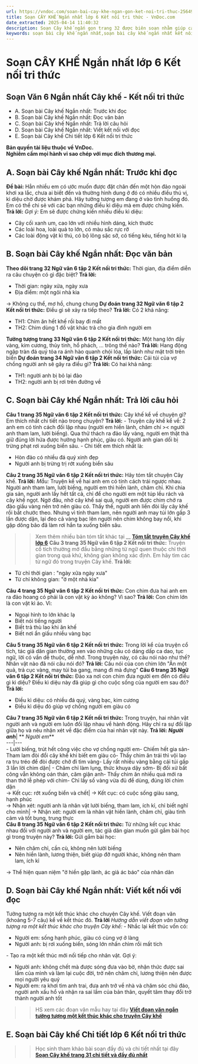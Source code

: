 ```yaml
---
url: https://vndoc.com/soan-bai-cay-khe-ngan-gon-ket-noi-tri-thuc-256497
title: Soạn CÂY KHẾ Ngắn nhất lớp 6 Kết nối tri thức - VnDoc.com
date_extracted: 2025-04-14 11:40:32
description: Soạn Cây khế ngắn gọn trang 32 được biên soạn nhằm giúp các em HS đạt kết quả tốt trong quá trình làm bài tập và học tập môn Ngữ văn lớp 6.
keywords: soạn bài cây khế ngắn nhất,soạn bài cây khế ngắn nhất kết nối tri thức,soạn bài cây khế lớp 6 ngắn nhất,soạn bài cây khế ngắn gọn,soạn bài cây khế siêu ngắn,soạn bài cây khế ngắn,Soạn văn 6 Cây khế,Cây khế,Cây khế trang 31,Soạn bài Cây khế,ngữ văn 6,ngữ văn 6 tập 2,soạn văn 6,soạn văn 6 tập 2,soạn văn lớp 6,soan van 6,ngữ văn lớp 6,văn lớp 6,văn 6,ngu van 6,soạn ngữ văn lớp 6,giải ngữ văn 6,cách soạn văn lớp 6,soạn ngữ văn 6,giải văn 6,giải ngữ văn lớp 6,sách ngữ văn lớp 6 tập 2
---
```


# Soạn CÂY KHẾ Ngắn nhất lớp 6 Kết nối tri thức
## **Soạn Văn 6 Ngắn nhất Cây khế - Kết nối tri thức**
  * A. Soạn bài Cây khế Ngắn nhất: Trước khi đọc
  * B. Soạn bài Cây khế Ngắn nhất: Đọc văn bản
  * C. Soạn bài Cây khế Ngắn nhất: Trả lời câu hỏi
  * D. Soạn bài Cây khế Ngắn nhất: Viết kết nối với đọc
  * E. Soạn bài Cây khế Chi tiết lớp 6 Kết nối tri thức

**Bản quyền tài liệu thuộc về VnDoc.  
Nghiêm cấm mọi hành vi sao chép với mục đích thương mại.**
## **A. Soạn bài Cây khế Ngắn nhất: Trước khi đọc**
**Đề bài:** Hẳn nhiều em có ước muốn được đặt chân đến một hòn đảo ngoài khơi xa lắc, chưa ai biết đến và thường hình dung ở đó có nhiều điều thú vị, kì diệu chờ được khám phá. Hãy tưởng tượng em đang ở vào tình huống đó. Em có thể chi sẻ với các bạn những điều kì diệu mà em được chứng kiến.
**Trả lời:**
_Gợi ý:_
Em sẽ được chứng kiến nhiều điều kì diệu:
  * Cây cối xanh um, cao lớn với nhiều hình dáng, kích thước
  * Các loài hoa, loài quả to lớn, có màu sắc rực rỡ
  * Các loài động vật kì thú, có bộ lông sặc sỡ, có tiếng kêu, tiếng hót kì lạ

## **B. Soạn bài Cây khế Ngắn nhất: Đọc văn bản**
**Theo dõi trang 32 Ngữ văn 6 tập 2 Kết nối tri thức:** Thời gian, địa điểm diễn ra câu chuyện có gì đặc biệt?
**Trả lời:**
  * Thời gian: ngày xửa, ngày xưa
  * Địa điểm: một ngôi nhà kia

→ Không cụ thể, mơ hồ, chung chung
**Dự đoán trang 32 Ngữ văn 6 tập 2 Kết nối tri thức:** Điều gì sẽ xảy ra tiếp theo?
**Trả lời:**
Có 2 khả năng:
  * TH1: Chim ăn hết khế rồi bay đi mất
  * TH2: Chim dùng 1 đồ vật khác trả cho gia đình người em

**Tưởng tượng trang 33 Ngữ văn 6 tập 2 Kết nối tri thức:** Một hang lớn đầy vàng, kim cương, thủy tinh, hổ phách, … trông thế nào?
**Trả lời:**
Hang động ngập tràn đá quý tỏa ra ánh hào quanh chói lóa, lấp lánh như mặt trời trên biển
**Dự đoán trang 34 Ngữ văn 6 tập 2 Kết nối tri thức:** Cái túi của vợ chồng người anh sẽ gây ra điều gì?
**Trả lời:**
Có hai khả năng:
  * TH1: người anh bị bỏ lại đảo
  * TH2: người anh bị rơi trên đường về

## **C. Soạn bài Cây khế Ngắn nhất: Trả lời câu hỏi**
**Câu 1 trang 35 Ngữ văn 6 tập 2 Kết nối tri thức:** Cây khế kể về chuyện gì? Em thích nhất chi tiết nào trong chuyện?
**Trả lời:**
\- Truyện cây khế kể về: 2 anh em có tính cách đối lập nhau \(người em hiền lành, chăm chí >< người anh tham lam, lười biếng\). Qua thử thách ra đảo lấy vàng, người em thật thà giữ đúng lời hứa được hưởng hạnh phúc, giàu có. Người anh gian dối bị trừng phạt rơi xuống biển sâu.
\- Chi tiết em thích nhất là:
  * Hòn đảo có nhiều đá quý xinh đẹp
  * Người anh bị trừng trị rớt xuống biển sâu

**Câu 2 trang 35 Ngữ văn 6 tập 2 Kết nối tri thức:** Hãy tóm tắt chuyện Cây khế.
**Trả lời:**
_Mẫu:_
Truyện kể về hai anh em có tính cách trái ngược nhau. Người anh tham lam, lười biếng, người em thì hiền lành, chăm chỉ. Khi chia gia sản, người anh lấy hết tất cả, chỉ để cho người em một túp lều rách và cây khế ngọt. Ngờ đâu, nhờ cây khế sai quả, người em được chim chở ra đảo giấu vàng nên trở nên giàu có. Thấy thế, người anh liền đòi lấy cây khế rồi bắt chước theo. Nhưng vì tính tham lam, nên người anh may túi lớn gấp 3 lần được dặn, lại đeo cả vàng bạc lên người nên chim không bay nổi, khi gặp dông bão đã làm rơi hắn ta xuống biển sâu.
>> Xem thêm nhiều bản tóm tắt khác tại __ **[Tóm tắt truyện Cây khế lớp 6](<https://vndoc.com/tom-tat-truyen-cay-khe-256496>)**
**Câu 3 trang 35 Ngữ văn 6 tập 2 Kết nối tri thức:** Truyện cổ tích thường mở đầu bằng những từ ngữ quen thuộc chỉ thời gian trong quá khứ, không gian không xác định. Em hãy tìm các từ ngữ đó trong truyện Cây khế.
**Trả lời:**
  * Từ chỉ thời gian : "ngày xửa ngày xưa"
  * Từ chỉ không gian: "ở một nhà kia"

**Câu 4 trang 35 Ngữ văn 6 tập 2 Kết nối tri thức:** Con chim đưa hai anh em ra đảo hoang có phải là con vật kỳ ảo không? Vì sao?
**Trả lời:**
Con chim lớn là con vật kì ảo. Vì:
  * Ngoại hình to lớn khác lạ
  * Biết nói tiếng người
  * Biết trả thù lao khi ăn khế
  * Biết nơi ẩn giấu nhiều vàng bạc

**Câu 5 trang 35 Ngữ văn 6 tập 2 Kết nối tri thức:** Trong lời kể của truyện cổ tích, tác giả dân gian thường xen vào những câu có dáng dấp ca dao, tục ngữ, lời có vần dễ thuộc, dễ nhớ. Trong truyện này, có câu nói nào như thế? Nhân vật nào đã nói câu nói đó?
**Trả lời:**
Câu nói của con chim lớn "Ăn một quả, trả cục vàng, may túi ba gang, mang đi mà đựng"
**Câu 6 trang 35 Ngữ văn 6 tập 2 Kết nối tri thức:** Đảo xa nơi con chim đưa người em đến có điều gì kì diệu? Điều kì diệu này đã giúp gì cho cuộc sống của người em sau đó?
**Trả lời:**
  * Điều kì diệu: có nhiều đá quý, vàng bạc, kim cương
  * Điều kì diệu đó giúp vợ chồng người em giàu có

**Câu 7 trang 35 Ngữ văn 6 tập 2 Kết nối tri thức:** Trong truyện, hai nhân vật người anh và người em luôn đối lập nhau về hành động. Hãy chỉ ra sự đối lập giữa họ và nêu nhận xét về đặc điểm của hai nhân vật này.
**Trả lời:**
**_Người anh_**| ** _Người em_**  
---|---  
\- Lười biếng, trút hết công việc cho vợ chồng người em\- Chiếm hết gia sản\- Tham lam đòi đổi cây khế khi biết em giàu có\- Thấy chim ăn trái thì vội lao ra tru tréo để đòi được chở đi tìm vàng\- Lấy rất nhiều vàng bằng cái túi gấp 3 lần lời chim dặn| \- Chăm chỉ làm lụng, thức khuya dậy sớm\- Bị đối xử bất công vẫn không oán thán, căm giận anh\- Thấy chim ăn nhiều quá mới ra than thở lễ phép với chim\- Chỉ lấy số vàng vừa đủ để dùng, đúng lời chim dặn  
→ Kết cục: rớt xuống biển và chết| → Kết cục: có cuộc sống giàu sang, hạnh phúc  
→ Nhận xét: người anh là nhân vật lười biếng, tham lam, ích kỉ, chỉ biết nghĩ cho mình| → Nhận xét: người em là nhân vật hiền lành, chăm chỉ, giàu tình cảm và tốt bụng, trung thực  
**Câu 8 trang 35 Ngữ văn 6 tập 2 Kết nối tri thức:** Từ những kết cục khác nhau đối với người anh và người em, tác giả dân gian muốn gửi gắm bài học gì trong truyện này?
**Trả lời:**
Gửi gắm bài học:
  * Nên chăm chỉ, cần cù, không nên lười biếng
  * Nên hiền lành, lương thiện, biết giúp đỡ người khác, không nên tham lam, ích kỉ

→ Thể hiện quan niệm "ở hiền gặp lành, ác giả ác báo" của nhân dân
## **D. Soạn bài Cây khế Ngắn nhất: Viết kết nối với đọc**
Tưởng tượng ra một kết thúc khác cho chuyện Cây khế. Viết đoạn văn \(khoảng 5-7 câu\) kể về kết thúc đó.
**Trả lời**
 _Hướng dẫn viết đoạn văn tưởng tượng ra một kết thúc khác cho truyện Cây khế:_
\- Nhắc lại kết thúc vốn có:
  * Người em: sống hạnh phúc, giàu có cùng vợ ở làng
  * Người anh: bị rơi xuống biển, sóng lớn nhấn chìm rồi mất tích

\- Tạo ra một kết thúc mới nối tiếp cho nhân vật.
Gợi ý:
  * Người anh: không chết mà được sóng đưa vào bờ, nhận thức được sai lầm của mình và làm lại cuộc đời, trở nên chăm chỉ, lương thiện nên được mọi người yêu quý
  * Người em: ra khơi tìm anh trai, đưa anh trở về nhà và chăm sóc chú đáo, người anh xấu hổ và nhận ra sai lầm của bản thân, quyết tâm thay đổi trở thành người anh tốt

>> HS xem các đoạn văn mẫu hay tại đây **[Viết đoạn văn ngắn tưởng tượng một kết thúc khác cho truyện Cây khế](<https://vndoc.com/tuong-tuong-mot-ket-thuc-khac-cho-truyen-cay-khe-256479>)**
## **E. Soạn bài Cây khế Chi tiết lớp 6 Kết nối tri thức**
>> Học sinh tham khảo bài soạn đầy đủ và chi tiết nhất tại đây **[Soạn Cây khế trang 31 chi tiết và đầy đủ nhất](<https://vndoc.com/soan-cay-khe-241940>)**
